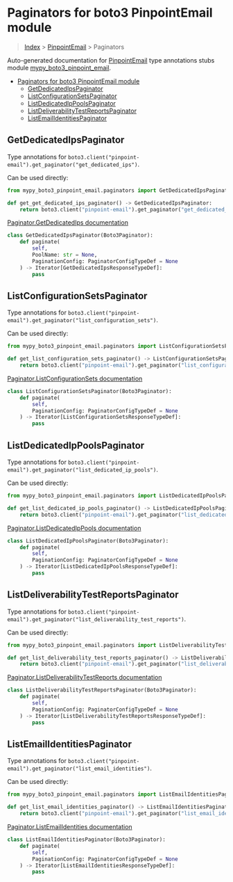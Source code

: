 # Paginators for boto3 PinpointEmail module

> [Index](../README.md) > [PinpointEmail](./README.md) > Paginators

Auto-generated documentation for [PinpointEmail](https://boto3.amazonaws.com/v1/documentation/api/latest/reference/services/pinpoint-email.html#PinpointEmail)
type annotations stubs module [mypy_boto3_pinpoint_email](https://pypi.org/project/mypy-boto3-pinpoint-email/).

- [Paginators for boto3 PinpointEmail module](#paginators-for-boto3-pinpointemail-module)
  - [GetDedicatedIpsPaginator](#getdedicatedipspaginator)
  - [ListConfigurationSetsPaginator](#listconfigurationsetspaginator)
  - [ListDedicatedIpPoolsPaginator](#listdedicatedippoolspaginator)
  - [ListDeliverabilityTestReportsPaginator](#listdeliverabilitytestreportspaginator)
  - [ListEmailIdentitiesPaginator](#listemailidentitiespaginator)

## GetDedicatedIpsPaginator

Type annotations for `boto3.client("pinpoint-email").get_paginator("get_dedicated_ips")`.

Can be used directly:

```python
from mypy_boto3_pinpoint_email.paginators import GetDedicatedIpsPaginator

def get_get_dedicated_ips_paginator() -> GetDedicatedIpsPaginator:
    return boto3.client("pinpoint-email").get_paginator("get_dedicated_ips")
```

[Paginator.GetDedicatedIps documentation](https://boto3.amazonaws.com/v1/documentation/api/latest/reference/services/pinpoint-email.html#PinpointEmail.Paginator.GetDedicatedIps)

```python
class GetDedicatedIpsPaginator(Boto3Paginator):
    def paginate(
        self,
        PoolName: str = None,
        PaginationConfig: PaginatorConfigTypeDef = None
    ) -> Iterator[GetDedicatedIpsResponseTypeDef]:
        pass
```
## ListConfigurationSetsPaginator

Type annotations for `boto3.client("pinpoint-email").get_paginator("list_configuration_sets")`.

Can be used directly:

```python
from mypy_boto3_pinpoint_email.paginators import ListConfigurationSetsPaginator

def get_list_configuration_sets_paginator() -> ListConfigurationSetsPaginator:
    return boto3.client("pinpoint-email").get_paginator("list_configuration_sets")
```

[Paginator.ListConfigurationSets documentation](https://boto3.amazonaws.com/v1/documentation/api/latest/reference/services/pinpoint-email.html#PinpointEmail.Paginator.ListConfigurationSets)

```python
class ListConfigurationSetsPaginator(Boto3Paginator):
    def paginate(
        self,
        PaginationConfig: PaginatorConfigTypeDef = None
    ) -> Iterator[ListConfigurationSetsResponseTypeDef]:
        pass
```
## ListDedicatedIpPoolsPaginator

Type annotations for `boto3.client("pinpoint-email").get_paginator("list_dedicated_ip_pools")`.

Can be used directly:

```python
from mypy_boto3_pinpoint_email.paginators import ListDedicatedIpPoolsPaginator

def get_list_dedicated_ip_pools_paginator() -> ListDedicatedIpPoolsPaginator:
    return boto3.client("pinpoint-email").get_paginator("list_dedicated_ip_pools")
```

[Paginator.ListDedicatedIpPools documentation](https://boto3.amazonaws.com/v1/documentation/api/latest/reference/services/pinpoint-email.html#PinpointEmail.Paginator.ListDedicatedIpPools)

```python
class ListDedicatedIpPoolsPaginator(Boto3Paginator):
    def paginate(
        self,
        PaginationConfig: PaginatorConfigTypeDef = None
    ) -> Iterator[ListDedicatedIpPoolsResponseTypeDef]:
        pass
```
## ListDeliverabilityTestReportsPaginator

Type annotations for `boto3.client("pinpoint-email").get_paginator("list_deliverability_test_reports")`.

Can be used directly:

```python
from mypy_boto3_pinpoint_email.paginators import ListDeliverabilityTestReportsPaginator

def get_list_deliverability_test_reports_paginator() -> ListDeliverabilityTestReportsPaginator:
    return boto3.client("pinpoint-email").get_paginator("list_deliverability_test_reports")
```

[Paginator.ListDeliverabilityTestReports documentation](https://boto3.amazonaws.com/v1/documentation/api/latest/reference/services/pinpoint-email.html#PinpointEmail.Paginator.ListDeliverabilityTestReports)

```python
class ListDeliverabilityTestReportsPaginator(Boto3Paginator):
    def paginate(
        self,
        PaginationConfig: PaginatorConfigTypeDef = None
    ) -> Iterator[ListDeliverabilityTestReportsResponseTypeDef]:
        pass
```
## ListEmailIdentitiesPaginator

Type annotations for `boto3.client("pinpoint-email").get_paginator("list_email_identities")`.

Can be used directly:

```python
from mypy_boto3_pinpoint_email.paginators import ListEmailIdentitiesPaginator

def get_list_email_identities_paginator() -> ListEmailIdentitiesPaginator:
    return boto3.client("pinpoint-email").get_paginator("list_email_identities")
```

[Paginator.ListEmailIdentities documentation](https://boto3.amazonaws.com/v1/documentation/api/latest/reference/services/pinpoint-email.html#PinpointEmail.Paginator.ListEmailIdentities)

```python
class ListEmailIdentitiesPaginator(Boto3Paginator):
    def paginate(
        self,
        PaginationConfig: PaginatorConfigTypeDef = None
    ) -> Iterator[ListEmailIdentitiesResponseTypeDef]:
        pass
```